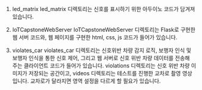 1. led_matrix
   led_matrix 디렉토리는 신호를 표시하기 위한 아두이노 코드가 담겨져 있습니다. 

2. IoTCapstoneWebServer
   IoTCapstoneWebServer 디렉토리는 Flask로 구현한 웹 서버 코드와, 웹 페이지를 구현한 html, css, js 코드가 들어가 있습니다.
   

3. violates_car
   violates_car 디렉토리는 신호위반 차량 감지 로직, 보행자 인식 및 보행자 인식을 통한 신호 제어, 그리고 웹 서버로 신호 위반 차량 데이터를 전송해 주는 클라이언트 코드가 들어가 있습니다.
   violations 디렉토리는 신호 위반 차량 이미지가 저장되는 공간이고, videos 디렉토리는 테스트를 진행한 교차로 촬영 영상입니다. 교차로가 달라지면 영역 설정을 다르게 할 필요가 있습니다.
